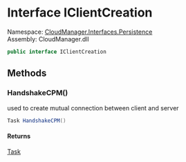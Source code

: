 #  Interface IClientCreation

Namespace: [CloudManager.Interfaces.Persistence](CloudManager.Interfaces.Persistence.md)  
Assembly: CloudManager.dll  

```csharp
public interface IClientCreation
```

## Methods

###  HandshakeCPM\(\)

used to create mutual connection between client and server

```csharp
Task HandshakeCPM()
```

#### Returns

 [Task](https://learn.microsoft.com/dotnet/api/system.threading.tasks.task)

